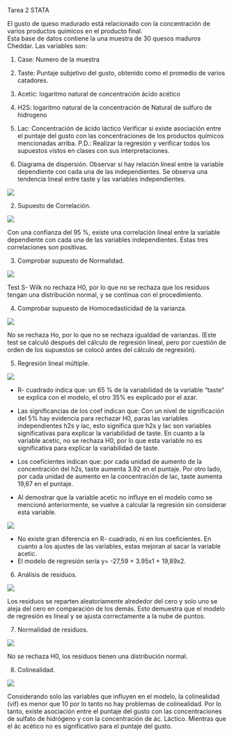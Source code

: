 Tarea 2 STATA

El gusto de queso madurado está relacionado con la concentración de varios productos químicos en el producto final.  
Esta base de datos contiene la una muestra de 30 quesos maduros Cheddar.  Las variables son:
1.	Case: Numero de la muestra
2.	Taste: Puntaje subjetivo del gusto, obtenido como el promedio de varios catadores.
3.	Acetic: logaritmo natural de concentración ácido acético
4.	H2S: logaritmo natural de la concentración de Natural de sulfuro de hidrogeno
5.	Lac: Concentración  de ácido láctico
Verificar si existe asociación entre el puntaje del gusto con las concentraciones de los productos químicos mencionadas arriba.
P.D.: Realizar la regresión y verificar todos los supuestos vistos en clases con sus interpretaciones.


1.	Diagrama de dispersión. Observar si hay relación lineal entre la variable dependiente con cada una de las independientes.
Se observa una tendencia lineal entre taste y las variables independientes.
 
 <img src="https://github.com/Susana-Lefimil/STATA_DATOS/blob/master/Estadistica/img/ej2/ej2A.jpg?raw=true"/>
 
2.	Supuesto de Correlación.
 
 <img src="https://github.com/Susana-Lefimil/STATA_DATOS/blob/master/Estadistica/img/ej2/ej2B.jpg?raw=true"/>
 
Con una confianza del 95 %, existe una correlación lineal entre la variable dependiente con cada una de las variables independientes. 
Estas tres correlaciones son positivas.


3.	Comprobar supuesto de Normalidad.
 
 <img src="https://github.com/Susana-Lefimil/STATA_DATOS/blob/master/Estadistica/img/ej2/ej2C.jpg?raw=true"/>
 
Test S- Wilk no rechaza H0, por lo que no se rechaza que los residuos tengan una distribución normal, y se continua con el procedimiento.


4.	Comprobar supuesto de Homocedasticidad de la varianza.
 
  <img src="https://github.com/Susana-Lefimil/STATA_DATOS/blob/master/Estadistica/img/ej2/ej2D.jpg?raw=true"/>
  
No se rechaza Ho, por lo que no se rechaza igualdad de varianzas. (Este test se calculó después del cálculo de regresión lineal, pero por
cuestión de orden de los supuestos se colocó antes del cálculo de regresión).


5.	Regresión lineal múltiple.
 
   <img src="https://github.com/Susana-Lefimil/STATA_DATOS/blob/master/Estadistica/img/ej2/ej2E.jpg?raw=true"/>
   
-	R- cuadrado indica que: un 65 % de la variabilidad de la variable “taste” se explica con el modelo, el otro 35% es explicado por el azar.
-	Las significancias de los coef indican que: Con un nivel de significación del 5% hay evidencia para rechazar H0, paras las variables independientes
  h2s y lac, esto significa que h2s y lac son variables significativas para explicar la variabilidad de taste. En cuanto a la variable acetic, no se 
  rechaza H0, por lo que esta variable no es significativa para explicar la variabilidad de taste.
-	Los coeficientes indican que: por cada unidad de aumento de la concentración del h2s, taste aumenta 3.92 en el puntaje. Por otro lado, por cada unidad 
  de aumento en la concentración de lac, taste aumenta 19,67 en el puntaje.

-	Al demostrar que la variable acetic no influye en el modelo como se mencionó anteriormente, se vuelve a calcular la regresión sin considerar esta variable.


   <img src="https://github.com/Susana-Lefimil/STATA_DATOS/blob/master/Estadistica/img/ej2/ej2F.jpg?raw=true"/>


 
-	No existe gran diferencia en R- cuadrado, ni en los coeficientes. En cuanto a los ajustes de las variables, estas mejoran al sacar la variable acetic.
-	El modelo de regresión sería y= -27,59 + 3.95x1 + 19,89x2.

6.	Análisis de residuos.
 
   <img src="https://github.com/Susana-Lefimil/STATA_DATOS/blob/master/Estadistica/img/ej2/ej2G.jpg?raw=true"/>
    
Los residuos se reparten aleatoriamente alrededor del cero y solo uno se aleja del cero en comparación de los demás. Esto demuestra que el modelo de regresión 
es lineal y se ajusta correctamente a la nube de puntos.

7.	Normalidad de residuos.
 
   <img src="https://github.com/Susana-Lefimil/STATA_DATOS/blob/master/Estadistica/img/ej2/ej2H.jpg?raw=true"/>
 
No se rechaza H0, los residuos tienen una distribución normal.


8.	Colinealidad.

   <img src="https://github.com/Susana-Lefimil/STATA_DATOS/blob/master/Estadistica/img/ej2/ej2I.jpg?raw=true"/>

Considerando solo las variables que influyen en el modelo, la colinealidad (vif) es menor que 10 por lo tanto no hay problemas de colinealidad.
Por lo tanto, existe asociación entre el puntaje del gusto con las concentraciones de sulfato de hidrógeno y con la concentración de ác. Láctico. Mientras que el 
ác acético no es significativo para el puntaje del gusto. 
